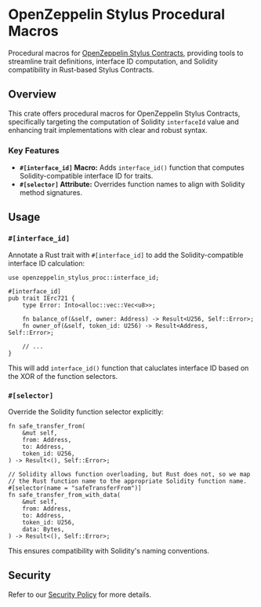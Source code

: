 # OpenZeppelin Stylus Procedural Macros

Procedural macros for [OpenZeppelin Stylus Contracts](../contracts), providing tools to streamline trait definitions, interface ID computation, and Solidity compatibility in Rust-based Stylus Contracts.

## Overview

This crate offers procedural macros for OpenZeppelin Stylus Contracts, specifically targeting the computation of Solidity `interfaceId` value and enhancing trait implementations with clear and robust syntax.

### Key Features

- **`#[interface_id]` Macro:** Adds `interface_id()` function that computes Solidity-compatible interface ID for traits.
- **`#[selector]` Attribute:** Overrides function names to align with Solidity method signatures.

## Usage

### `#[interface_id]`

Annotate a Rust trait with `#[interface_id]` to add the Solidity-compatible interface ID calculation:

```rust,ignore
use openzeppelin_stylus_proc::interface_id;

#[interface_id]
pub trait IErc721 {
    type Error: Into<alloc::vec::Vec<u8>>;

    fn balance_of(&self, owner: Address) -> Result<U256, Self::Error>;
    fn owner_of(&self, token_id: U256) -> Result<Address, Self::Error>;

    // ...
}
```

This will add `interface_id()` function that caluclates interface ID based on the XOR of the function selectors.

### `#[selector]`

Override the Solidity function selector explicitly:

```rust,ignore
fn safe_transfer_from(
    &mut self,
    from: Address,
    to: Address,
    token_id: U256,
) -> Result<(), Self::Error>;

// Solidity allows function overloading, but Rust does not, so we map
// the Rust function name to the appropriate Solidity function name.
#[selector(name = "safeTransferFrom")]
fn safe_transfer_from_with_data(
    &mut self,
    from: Address,
    to: Address,
    token_id: U256,
    data: Bytes,
) -> Result<(), Self::Error>;
```

This ensures compatibility with Solidity's naming conventions.

## Security

Refer to our [Security Policy](../SECURITY.md) for more details.
